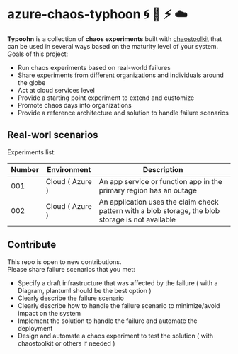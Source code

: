 # azure-chaos-typhoon :cyclone: :ocean: :zap: :cloud:

**Typoohn** is a collection of **chaos experiments** built with [chaostoolkit](https://github.com/chaostoolkit/chaostoolkit) that can be used in several ways based on the maturity level of your system.  
Goals of this project:

- Run chaos experiments based on real-world failures
- Share experiments from different organizations and individuals around the globe
- Act at cloud services level
- Provide a starting point experiment to extend and customize
- Promote chaos days into organizations
- Provide a reference architecture and solution to handle failure scenarios

## Real-worl scenarios

Experiments list:

| Number      | Environment     | Description                                                                                           |
| ----------- | -----------     | -----------                                                                                           |
| 001         | Cloud ( Azure ) | An app service or function app in the primary region has an outage                                    |
| 002         | Cloud ( Azure ) | An application uses the claim check pattern with a blob storage, the blob storage is not available    |

## Contribute

This repo is open to new contributions.  
Please share failure scenarios that you met:

- Specify a draft infrastructure that was affected by the failure ( with a Diagram, plantuml should be the best option )
- Clearly describe the failure scenario
- Clearly describe how to handle the failure scenario to minimize/avoid impact on the system
- Implement the solution to handle the failure and automate the deployment
- Design and automate a chaos experiment to test the solution ( with chaostoolkit or others if needed )
